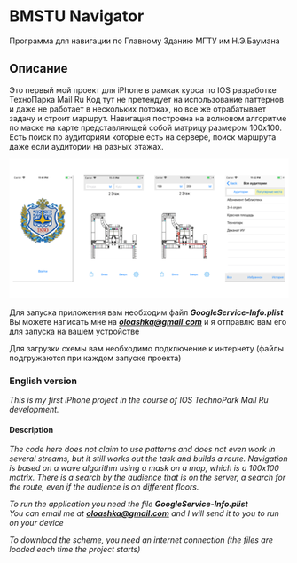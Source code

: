 # BMSTU Navigator

Программа для навигации по Главному Зданию МГТУ им Н.Э.Баумана

## Описание

Это первый мой проект для iPhone в рамках курса по IOS разработке ТехноПарка Mail Ru
Код тут не претендует на использование паттернов и даже не работает в нескольких потоках, но все же отрабатывает задачу и строит маршрут. 
Навигация построена на волновом алгоритме по маске на карте представляющей собой матрицу размером 100x100.
Есть поиск по аудиториям которые есть на сервере, поиск маршрута даже если аудитории на разных этажах.

![ScreenShot](ScreenShot.png)

Для запуска приложения вам необходим файл ***GoogleService-Info.plist***
Вы можете написать мне на ***oloashka@gmail.com*** и я отправлю вам его для запуска на вашем устройстве

Для загрузки схемы вам необходимо подключение к интернету (файлы подгружаются при каждом запуске проекта)

### English version

*This is my first iPhone project in the course of IOS TechnoPark Mail Ru development.*

#### Description

*The code here does not claim to use patterns and does not even work in several streams, but it still works out the task and builds a route.*
*Navigation is based on a wave algorithm using a mask on a map, which is a 100x100 matrix.*
*There is a search by the audience that is on the server, a search for the route, even if the audience is on different floors.*

*To run the application you need the file* ***GoogleService-Info.plist***  
*You can email me at* ***oloashka@gmail.com*** *and I will send it to you to run on your device*

*To download the scheme, you need an internet connection (the files are loaded each time the project starts)*
